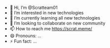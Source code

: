 - 👋 Hi, I’m @Scratteam01
- 👀 I’m interested in new technologies
- 🌱 I’m currently learning all new technologies
- 💞️ I’m looking to collaborate on new community
- 📫 How to reach me https://scrat.meme/
- 😄 Pronouns: ...
- ⚡ Fun fact: ...

<!---
Scratteam01/Scratteam01 is a ✨ special ✨ repository because its `README.md` (this file) appears on your GitHub profile.
You can click the Preview link to take a look at your changes.
--->
